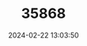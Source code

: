 ---
title: "35868"
category: "Actinodaphne ellipticibacca"
draft: false
date: 2024-02-22 13:03:50
languages:
  Vietnamese: ["Bôp Quå Bau Due", "Bôp Quå Mong"]
---